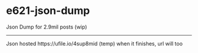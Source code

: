 # e621-json-dump
Json Dump for 2.9mil posts (wip)
<hr>
Json hosted https://ufile.io/4sup8mid (temp)
when it finishes, url will too

